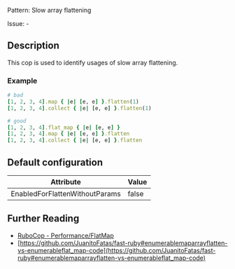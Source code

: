 Pattern: Slow array flattening

Issue: -

## Description

This cop is used to identify usages of slow array flattening.

### Example

```ruby
# bad
[1, 2, 3, 4].map { |e| [e, e] }.flatten(1)
[1, 2, 3, 4].collect { |e| [e, e] }.flatten(1)

# good
[1, 2, 3, 4].flat_map { |e| [e, e] }
[1, 2, 3, 4].map { |e| [e, e] }.flatten
[1, 2, 3, 4].collect { |e| [e, e] }.flatten
```

## Default configuration

Attribute | Value
--- | ---
EnabledForFlattenWithoutParams | false

## Further Reading

* [RuboCop - Performance/FlatMap](https://rubocop.readthedocs.io/en/latest/cops_performance/#performanceflatmap)
* [https://github.com/JuanitoFatas/fast-ruby#enumerablemaparrayflatten-vs-enumerableflat_map-code](https://github.com/JuanitoFatas/fast-ruby#enumerablemaparrayflatten-vs-enumerableflat_map-code)
